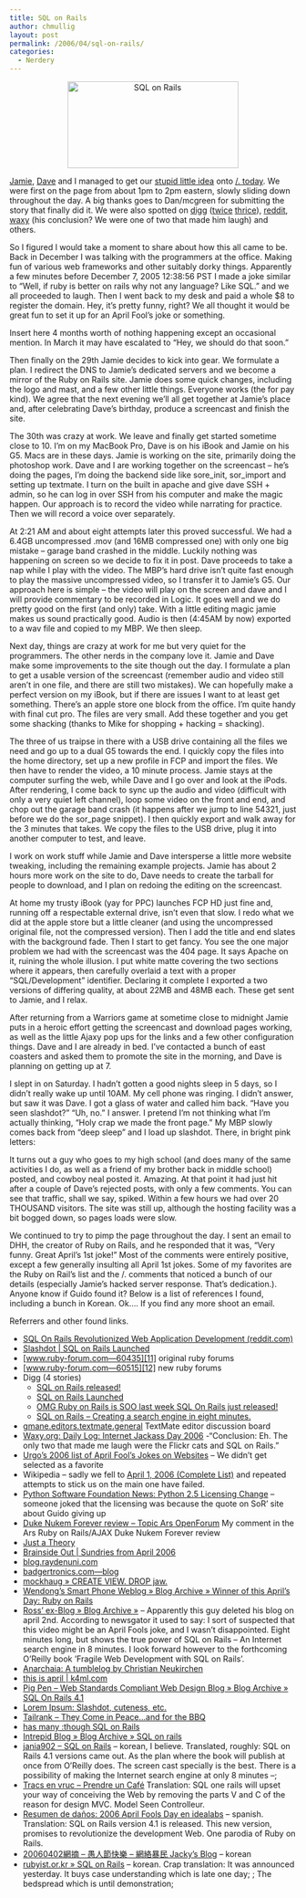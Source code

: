 ```yaml
---
title: SQL on Rails
author: chmullig
layout: post
permalink: /2006/04/sql-on-rails/
categories:
  - Nerdery
---
```

<p style="text-align: center;">
  <img class="size-medium wp-image-31 aligncenter" title="SQL on Rails" src="http://chmullig.com/wp-content/uploads/2006/04/Picture-3-1-300x152.png" alt="SQL on Rails" width="300" height="152" />
</p>

[Jamie][1], [Dave][2] and I managed to get our [stupid little idea][3] onto [/. today][4]. We were first on the page from about 1pm to 2pm eastern, slowly sliding down throughout the day. A big thanks goes to Dan/mcgreen for submitting the story that finally did it. We were also spotted on [digg][5] ([twice][6] [thrice][7]), [reddit][8], [waxy][9] (his conclusion? We were one of two that made him laugh) and others.

So I figured I would take a moment to share about how this all came to be. Back in December I was talking with the programmers at the office. Making fun of various web frameworks and other suitably dorky things. Apparently a few minutes before December 7, 2005 12:38:56 PST I made a joke similar to &#8220;Well, if ruby is better on rails why not any language? Like SQL.&#8221; and we all proceeded to laugh. Then I went back to my desk and paid a whole $8 to register the domain. Hey, it&#8217;s pretty funny, right? We all thought it would be great fun to set it up for an April Fool&#8217;s joke or something.

Insert here 4 months worth of nothing happening except an occasional mention. In March it may have escalated to &#8220;Hey, we should do that soon.&#8221;

Then finally on the 29th Jamie decides to kick into gear. We formulate a plan. I redirect the DNS to Jamie&#8217;s dedicated servers and we become a mirror of the Ruby on Rails site. Jamie does some quick changes, including the logo and mast, and a few other little things. Everyone works (the for pay kind). We agree that the next evening we&#8217;ll all get together at Jamie&#8217;s place and, after celebrating Dave&#8217;s birthday, produce a screencast and finish the site.

The 30th was crazy at work. We leave and finally get started sometime close to 10. I&#8217;m on my MacBook Pro, Dave is on his iBook and Jamie on his G5. Macs are in these days. Jamie is working on the site, primarily doing the photoshop work. Dave and I are working together on the screencast &#8211; he&#8217;s doing the pages, I&#8217;m doing the backend side like sore\_init, sor\_import and setting up textmate. I turn on the built in apache and give dave SSH + admin, so he can log in over SSH from his computer and make the magic happen. Our approach is to record the video while narrating for practice. Then we will record a voice over separately.

At 2:21 AM and about eight attempts later this proved successful. We had a 6.4GB uncompressed .mov (and 16MB compressed one) with only one big mistake &#8211; garage band crashed in the middle. Luckily nothing was happening on screen so we decide to fix it in post. Dave proceeds to take a nap while I play with the video. The MBP&#8217;s hard drive isn&#8217;t quite fast enough to play the massive uncompressed video, so I transfer it to Jamie&#8217;s G5. Our approach here is simple &#8211; the video will play on the screen and dave and I will provide commentary to be recorded in Logic. It goes well and we do pretty good on the first (and only) take. With a little editing magic jamie makes us sound practically good. Audio is then (4:45AM by now) exported to a wav file and copied to my MBP. We then sleep.

Next day, things are crazy at work for me but very quiet for the programmers. The other nerds in the company love it. Jamie and Dave make some improvements to the site though out the day. I formulate a plan to get a usable version of the screencast (remember audio and video still aren&#8217;t in one file, and there are still two mistakes). We can hopefully make a perfect version on my iBook, but if there are issues I want to at least get something. There&#8217;s an apple store one block from the office. I&#8217;m quite handy with final cut pro. The files are very small. Add these together and you get some shacking (thanks to Mike for shopping + hacking = shacking).

The three of us traipse in there with a USB drive containing all the files we need and go up to a dual G5 towards the end. I quickly copy the files into the home directory, set up a new profile in FCP and import the files. We then have to render the video, a 10 minute process. Jamie stays at the computer surfing the web, while Dave and I go over and look at the iPods. After rendering, I come back to sync up the audio and video (difficult with only a very quiet left channel), loop some video on the front and end, and chop out the garage band crash (it happens after we jump to line 54321, just before we do the sor_page snippet). I then quickly export and walk away for the 3 minutes that takes. We copy the files to the USB drive, plug it into another computer to test, and leave.

I work on work stuff while Jamie and Dave intersperse a little more website tweaking, including the remaining example projects. Jamie has about 2 hours more work on the site to do, Dave needs to create the tarball for people to download, and I plan on redoing the editing on the screencast.

At home my trusty iBook (yay for PPC) launches FCP HD just fine and, running off a respectable external drive, isn&#8217;t even that slow. I redo what we did at the apple store but a little cleaner (and using the uncompressed original file, not the compressed version). Then I add the title and end slates with the background fade. Then I start to get fancy. You see the one major problem we had with the screencast was the 404 page. It says Apache on it, ruining the whole illusion. I put white matte covering the two sections where it appears, then carefully overlaid a text with a proper &#8220;SQL/Development&#8221; identifier. Declaring it complete I exported a two versions of differing quality, at about 22MB and 48MB each. These get sent to Jamie, and I relax.

After returning from a Warriors game at sometime close to midnight Jamie puts in a heroic effort getting the screencast and download pages working, as well as the little Ajaxy pop ups for the links and a few other configuration things. Dave and I are already in bed. I&#8217;ve contacted a bunch of east coasters and asked them to promote the site in the morning, and Dave is planning on getting up at 7.

I slept in on Saturday. I hadn&#8217;t gotten a good nights sleep in 5 days, so I didn&#8217;t really wake up until 10AM. My cell phone was ringing. I didn&#8217;t answer, but saw it was Dave. I got a glass of water and called him back. &#8220;Have you seen slashdot?&#8221; &#8220;Uh, no.&#8221; I answer. I pretend I&#8217;m not thinking what I&#8217;m actually thinking, &#8220;Holy crap we made the front page.&#8221; My MBP slowly comes back from &#8220;deep sleep&#8221; and I load up slashdot. There, in bright pink letters:

It turns out a guy who goes to my high school (and does many of the same activities I do, as well as a friend of my brother back in middle school) posted, and cowboy neal posted it. Amazing. At that point it had just hit after a couple of Dave&#8217;s rejected posts, with only a few comments. You can see that traffic, shall we say, spiked. Within a few hours we had over 20 THOUSAND visitors. The site was still up, although the hosting facility was a bit bogged down, so pages loads were slow.

We continued to try to pimp the page throughout the day. I sent an email to DHH, the creator of Ruby on Rails, and he responded that it was, &#8220;Very funny. Great April&#8217;s 1st joke!&#8221; Most of the comments were entirely positive, except a few generally insulting all April 1st jokes. Some of my favorites are the Ruby on Rail&#8217;s list and the /. comments that noticed a bunch of our details (especially Jamie&#8217;s hacked server response. That&#8217;s dedication.). Anyone know if Guido found it? Below is a list of references I found, including a bunch in Korean. Ok&#8230;. If you find any more shoot an email.

Referrers and other found links.

  * [SQL On Rails Revolutionized Web Application Development (reddit.com)][8]
  * [Slashdot | SQL on Rails Launched][10]
  * [www.ruby-forum.com—60435][11] original ruby forums
  * [www.ruby-forum.com—60515][12] new ruby forums
  * Digg (4 stories) 
      * [SQL on Rails released!][13]
      * [SQL on Rails Launched][5]
      * [OMG Ruby on Rails is SOO last week SQL On Rails just released!][6]
      * [SQL on Rails &#8211; Creating a search engine in eight minutes.][7]
  * [gmane.editors.textmate.general][14] TextMate editor discussion board
  * [Waxy.org: Daily Log: Internet Jackass Day 2006][9] -&#8220;Conclusion: Eh. The only two that made me laugh were the Flickr cats and SQL on Rails.&#8221;
  * [Urgo&#8217;s 2006 list of April Fool&#8217;s Jokes on Websites][15] &#8211; We didn&#8217;t get selected as a favorite
  * Wikipedia &#8211; sadly we fell to [April 1, 2006 (Complete List)][16] and repeated attempts to stick us on the main one have failed.
  * [Python Software Foundation News: Python 2.5 Licensing Change][17] &#8211; someone joked that the licensing was because the quote on SoR&#8217; site about Guido giving up
  * [Duke Nukem Forever review &#8211; Topic Ars OpenForum][18] My comment in the Ars Ruby on Rails/AJAX Duke Nukem Forever review
  * [Just a Theory][19]
  * [Brainside Out | Sundries from April 2006][20]
  * [blog.raydenuni.com][21]
  * [badgertronics.com—blog][22]
  * [mockhaug » CREATE VIEW. DROP jaw.][23]
  * [Wendong’s Smart Phone Weblog » Blog Archive » Winner of this April’s Day: Ruby on Rails][24]
  * [Ross’ ex-Blog » Blog Archive »][25] &#8211; Apparently this guy deleted his blog on april 2nd. According to newsgator it used to say: I sort of suspected that this video might be an April Fools joke, and I wasn’t disappointed. Eight minutes long, but shows the true power of SQL on Rails &#8211; An Internet search engine in 8 minutes. I look forward however to the forthcoming O’Reilly book ’Fragile Web Development with SQL on Rails’.
  * [Anarchaia: A tumblelog by Christian Neukirchen][26]
  * [this is april | k4ml.com][27]
  * [Pig Pen &#8211; Web Standards Compliant Web Design Blog » Blog Archive » SQL On Rails 4.1][28]
  * [Lorem Ipsum: Slashdot, cuteness, etc.][29]
  * [Tailrank &#8211; They Come in Peace&#8230;and for the BBQ][30]
  * [has many :though SQL on Rails][31]
  * [Intrepid Blog » Blog Archive » SQL on rails][32]
  * [jania902 &#8211; SQL on Rails][33] &#8211; korean, I believe. Translated, roughly: SQL on Rails 4.1 versions came out. As the plan where the book will publish at once from O&#8217;Reilly does. The screen cast specially is the best. There is a possibility of making the Internet search engine at only 8 minutes &#8211;;
  * [Tracs en vruc &#8211; Prendre un Café][34] Translation: SQL one rails will upset your way of conceiving the Web by removing the parts V and C of the reason for design MVC. Model Seen Controlleur.
  * [Resumen de daños: 2006 April Fools Day en idealabs][35] &#8211; spanish. Translation: SQL on Rails version 4.1 is released. This new version, promises to revolutionize the development Web. One parodia of Ruby on Rails.
  * [20060402網摘 &#8211; 愚人節快樂 &#8211; 網絡暴民 Jacky’s Blog][36] &#8211; korean
  * [rubyist.or.kr » SQL on Rails][37] &#8211; korean. Crap translation: It was announced yesterday. It buys case understanding which is late one day; ; The bedspread which is until demonstration;

 [1]: http://jamwt.com/
 [2]: http://mrshoe.org/
 [3]: http://sqlonrails.org/
 [4]: http://developers.slashdot.org/story/06/04/01/1547251/SQL-on-Rails-Launched?art_pos=1
 [5]: http://digg.com/programming/SQL_on_Rails_Launched
 [6]: http://digg.com/programming/OMG_Ruby_on_Rails_is_SOO_last_week_SQL_On_Rails_just_released_
 [7]: http://digg.com/programming/SQL_on_Rails_-_Creating_a_search_engine_in_eight_minutes.
 [8]: http://reddit.com/info%253Fid%253D3s5w
 [9]: http://www.waxy.org/archive/2006/03/31/internet.shtml
 [10]: http://developers.slashdot.org/article.pl%253Fsid%253D06/04/01/1547251
 [11]: http://www.ruby-forum.com/topic/60435%2523new
 [12]: http://www.ruby-forum.com/topic/60515%2523new
 [13]: http://digg.com/technology/SQL_on_Rails_released_
 [14]: http://comments.gmane.org/gmane.editors.textmate.general/9352
 [15]: http://aprilfools.urgo.org/2006.html
 [16]: http://en.wikipedia.org/wiki/April_1%25252C_2006_%252528Complete_List%252529
 [17]: http://pyfound.blogspot.com/2006/04/python-25-licensing-change.html
 [18]: http://episteme.arstechnica.com/groupee/forums/a/tpc/f/174096756/m/195003548731/p/2
 [19]: http://www.justatheory.com/computers/databases/sqlonrails_macosx.html
 [20]: http://www.brainsideout.com/sundries/archives/2006/04/%2523001458
 [21]: http://blog.raydenuni.com/articles/2006/04/01/sql-on-rails
 [22]: http://badgertronics.com/blog/
 [23]: http://houseofhaug.net/blog/archives/2006/04/01/create-view-drop-jaw/
 [24]: http://wendong.ngphone.com/%253Fp%253D248
 [25]: http://www.teeko.org/blog/%253Fp%253D235
 [26]: http://anarchaia.org/archive/2006/04/02.html
 [27]: http://www.k4ml.com/node/177
 [28]: http://pigpen.info/2006/04/02/sql-on-rails-41/
 [29]: http://www.kith.org/journals/jed/2006/04/01/3466.html
 [30]: http://tailrank.com/posts/562949953542306/They_Come_in_Peace...and_for_the_BBQ
 [31]: http://blog.hasmanythrough.com/articles/2006/04/01/sql-on-rails
 [32]: http://blog.w-nz.com/archives/2006/04/01/sql-on-rails/
 [33]: http://www.allblog.net/GoPage/795275.html
 [34]: http://www.prendreuncafe.com/blog/2006/04/02/427-tracs-en-vruc
 [35]: http://idealabs.tk/archivos/2006/04/02/resumen-de-danos-2006-april-fools-day/
 [36]: http://jacky.seezone.net/2006/04/02/1599/
 [37]: http://rubyist.or.kr/blog/%253Fp%253D166